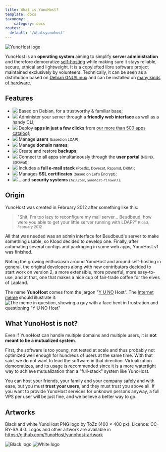 ```yaml
---
title: What is YunoHost?
template: docs
taxonomy:
    category: docs
routes:
  default: '/whatsyunohost'
---
```


![YunoHost logo](image://YunoHost_logo_vertical.png?resize=400&id=ynhlogo)

YunoHost is an **operating system** aiming to simplify **server administration** and therefore democratize [self-hosting](/selfhosting) while making sure it stays reliable, secure, ethical and lightweight. It is a copylefted libre software project maintained exclusively by volunteers. Technically, it can be seen as a distribution based on [Debian GNU/Linux](https://debian.org) and can be installed on [many kinds of hardware](/install).

## Features

- ![](image://icon-debian.png?resize=32&classes=inline) Based on Debian, for a trustworthy & familiar base;
- ![](image://icon-tools.png?resize=32&classes=inline) Administer your server through a **friendly web interface** as well as a handy CLI;
- ![](image://icon-package.png?resize=32&classes=inline) Deploy **apps in just a few clicks** from [our more than 500 apps catalog](https://apps.yunohost.org)!;
- ![](image://icon-users.png?resize=32&classes=inline) Manage **users** <small>(based on LDAP)</small>;
- ![](image://icon-globe.png?resize=32&classes=inline) Manage **domain names**;
- ![](image://icon-medic.png?resize=32&classes=inline) Create and restore **backups**;
- ![](image://icon-door.png?resize=32&classes=inline) Connect to all apps simultaneously through the **user portal** <small>(NGINX, SSOwat)</small>;
- ![](image://icon-mail.png?resize=32&classes=inline) Includes a **full e-mail stack** <small>(Postfix, Dovecot, Rspamd, DKIM)</small>;
- ![](image://icon-lock.png?resize=32&classes=inline) Manages **SSL certificates** <small>(based on Let's Encrypt)</small>;
- ![](image://icon-shield.png?resize=32&classes=inline)... and **security systems** <small>(`fail2ban`, `yunohost-firewall`)</small>.

## Origin

YunoHost was created in February 2012 after something like this:

> "Shit, I'm too lazy to reconfigure my mail server... Beudbeud, how were you able to get your little server running with LDAP?"
> <small>Kload, February 2012</small>

All that was needed was an admin interface for Beudbeud's server to make something usable, so Kload decided to develop one. Finally, after automating several configs and packaging in some web apps, YunoHost v1 was finished.

Noting the growing enthusiasm around YunoHost and around self-hosting in general, the original developers along with new contributors decided to start work on version 2, a more extensible, more powerful, more easy-to-use, and at that, one that makes a nice cup of fair-trade coffee for the elves of Lapland.

The name **YunoHost** comes from the jargon "[Y U NO](https://knowyourmeme.com/memes/y-u-no-guy) Host". The [Internet meme](https://en.wikipedia.org/wiki/Internet_meme) should illustrate it:
![The meme in question, showing a guy with a face bent in frustration and questioning "Y U NO Host"](image://dude_yunohost.jpg)

## What YunoHost is not?

Even if YunoHost can handle multiple domains and multiple users, it is **not meant to be a mutualized system**.

First, the software is too young, not tested at scale and thus probably not optimized well enough for hundreds of users at the same time. With that said, we do not want to lead the software in that direction. Virtualization democratizes, and its usage is recommended since it is a more watertight way to achieve mutualization than a "full-stack" system like YunoHost.

You can host your friends, your family and your company safely and with ease, but you must **trust your users**, and they must trust you above all. If you want to provide YunoHost services for unknown persons anyway, a full VPS per user will be just fine, and we believe a better way to go.

## Artworks

Black and white YunoHost PNG logo by ToZz (400 × 400 px). Licence: CC-BY-SA 4.0. Logos and other artwork are available in <https://github.com/YunoHost/yunohost-artwork>

![Black logo](image://ynh_logo_black_300dpi.png?resize=220) ![White logo](image://ynh_logo_white_300dpi.png?resize=220&id=whitelogo)
